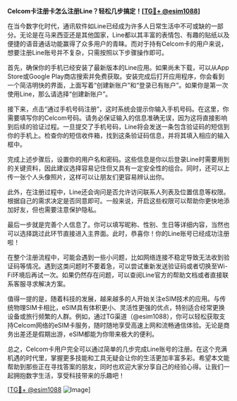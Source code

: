 **Celcom卡注册卡怎么注册Line？轻松几步搞定！[[TG💪+ @esim1088](https://t.me/s/esim1088)]**

在当今数字化时代，通讯软件如Line已经成为许多人日常生活中不可或缺的一部分。无论是在马来西亚还是其他国家，Line都以其丰富的表情包、有趣的贴纸以及便捷的语音通话功能赢得了众多用户的青睐。而对于持有Celcom卡的用户来说，想要注册Line账号并不复杂，只需按照以下步骤操作即可。

首先，确保你的手机已经安装了最新版本的Line应用。如果尚未下载，可以从App Store或Google Play商店搜索并免费获取。安装完成后打开应用程序，你会看到一个简洁明快的界面，上面写着“创建新账户”和“登录已有账户”。如果你是第一次使用Line，那么请选择“创建新账户”。

接下来，点击“通过手机号码注册”，这时系统会提示你输入手机号码。在这里，你需要填写你的Celcom号码。请务必保证输入的信息准确无误，因为这将直接影响到后续的验证过程。一旦提交了手机号码，Line将会发送一条包含验证码的短信到你的手机上。检查你的短信收件箱，找到这条验证码信息，并将其填入相应的输入框中。

完成上述步骤后，设置你的用户名和密码。这些信息是你以后登录Line时需要用到的关键资料，因此建议选择容易记住但又具有一定安全性的组合。同时，还可以上传一张个人头像照片，这样可以让朋友们更容易辨认出你。

此外，在注册过程中，Line还会询问是否允许访问联系人列表及位置信息等权限。根据自己的需求决定是否同意即可。一般来说，开启这些权限可以帮助你更快地添加好友，但也需要注意保护隐私。

最后一步就是完善个人信息了。你可以填写昵称、性别、生日等详细内容，当然也可以选择跳过此环节直接进入主界面。此时，恭喜你！你的Line账号已经成功注册啦！

在整个注册流程中，可能会遇到一些小问题，比如网络连接不稳定导致无法收到验证码等情况。遇到这类问题时不要着急，可以尝试重新发送验证码或者切换至Wi-Fi环境后再试一次。如果仍然存在问题，可以查阅Line官方的帮助文档或者直接联系客服寻求解决方案。

值得一提的是，随着科技的发展，越来越多的人开始关注eSIM技术的应用。与传统物理SIM卡相比，eSIM具有体积更小、灵活性更强的优点，特别适合经常更换设备或旅行频繁的人群。例如，通过TG渠道（@esim1088），你可以轻松获取支持Celcom网络的eSIM卡服务，随时随地享受高速上网和流畅通信体验。无论是商务出差还是假期出游，eSIM都能为你带来极大的便利。

总之，Celcom卡用户完全可以通过简单的几步完成Line账号的注册。在这个充满机遇的时代里，掌握更多技能和工具无疑会让你的生活更加丰富多彩。希望本文能帮助到那些正在寻找答案的朋友，同时也欢迎大家分享自己的经验心得。让我们一起拥抱数字生活，享受科技带来的乐趣吧！

[[TG💪+ @esim1088](https://t.me/s/esim1088) ![Image](https://i.postimg.cc/4NQfJmqS/Snipaste-2025-05-13-00-14-12.png)]